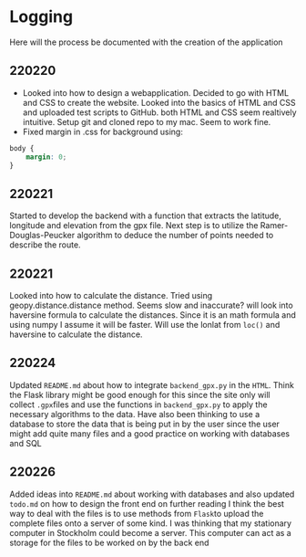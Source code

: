 # Logging
Here will the process be documented with the creation of the application

## 220220

* Looked into how to design a webapplication. Decided to go with HTML and CSS to create the website. Looked into the basics of HTML and CSS and uploaded test scripts to GitHub. both HTML and CSS seem realtively intuitive. Setup git and cloned repo to my mac. Seem to work fine. 
* Fixed margin in .css for background using:

```css
body {
    margin: 0;
}
```
## 220221
Started to develop the backend with a function that extracts the latitude, longitude and elevation from the gpx file. Next step is to utilize the Ramer-Douglas-Peucker algorithm to deduce the number of points needed to describe the route.

## 220221
Looked into how to calculate the distance. Tried using geopy.distance.distance method. Seems slow and inaccurate? will look into haversine formula to calculate the distances. Since it is an math formula and using numpy I assume it will be faster. Will use the lonlat from `loc()` and haversine to calculate the distance.

## 220224
Updated `README.md` about how to integrate `backend_gpx.py` in the `HTML`. Think the Flask library might be good enough for this since the site only will collect `.gpx`files and use the functions in `backend_gpx.py` to apply the necessary algorithms to the data. Have also been thinking to use a database to store the data that is being put in by the user since the user might add quite many files and a good practice on working with databases and SQL
## 220226
Added ideas into `README.md` about working with databases and also updated `todo.md` on how to design the front end on further reading I think the best way to deal with the files is to use methods from `Flask`to upload the complete files onto a server of some kind. I was thinking that my stationary computer in Stockholm could become a server. This computer can act as a storage for the files to be worked on by the back end